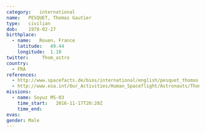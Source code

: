 ```yaml
---
category:	international
name:	PESQUET, Thomas Gautier
type:	civilian
dob:	1978-02-27
birthplace:
  - name:	Rouen, France
    latitude:	49.44
    longitude:	1.10
twitter:	 Thom_astro
country:
  - FRA
references:
  - http://www.spacefacts.de/bios/international/english/pesquet_thomas.htm
  - http://www.esa.int/Our_Activities/Human_Spaceflight/Astronauts/Thomas_Pesquet
missions:
  - name: Soyuz MS-03
    time_start:   2016-11-17T20:20Z
    time_end:   
evas:
gender:	Male
---
```

